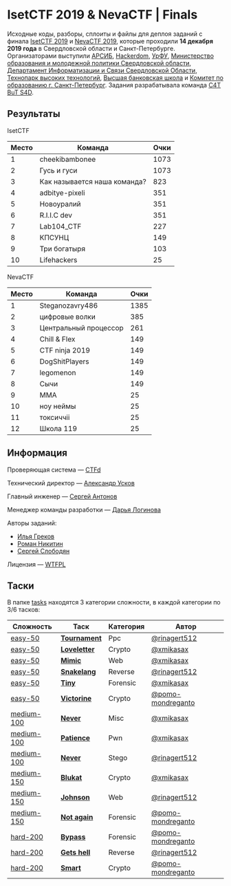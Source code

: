 # IsetCTF 2019 & NevaCTF | Finals

Исходные коды, разборы, сплоиты и файлы для деплоя заданий с финала [IsetCTF 2019](https://isetctf.aciso.ru/) и [NevaCTF 2019](http://nevactf.aciso.ru/), которые проходили **14 декабря 2019 года** в Свердловской области и Санкт-Петербурге. Организаторами выступили [АРСИБ](http://aciso.ru), [Hackerdom](http://github.com/hackerdom), [УрФУ](https://urfu.ru/ru/), [Министерство образования и молодежной политики Свердловской области](https://minobraz.egov66.ru/), [Департамент Информатизации и Связи Свердловской Области](https://dis.midural.ru/), [Технопарк высоких технологий](http://www.uralhitech.ru/), [Высшая банковская школа](https://www.wbsh.ru/) и [Комитет по образованию г. Санкт-Петербург](http://k-obr.spb.ru/). Задания разрабатывала команда [C4T BuT S4D](https://github.com/C4T-BuT-S4D).


## Результаты

IsetCTF

| Место | Команда | Очки |
|-------|---------|------|
| 1 | cheekibambonee | 1073 |
| 2 | Гусь и гуси | 1073 |
| 3 | Как называется наша команда? | 823 |
| 4 | adbitye-pixeli | 351 |
| 5 | Новоуралий | 351 |
| 6 | R.I.I.C dev | 351 |
| 7 | Lab104_CTF | 227 |
| 8 | КПСУНЦ | 149 |
| 9 | Три богатыря | 103 |
| 10 | Lifehackers | 25 |

NevaCTF

| Место | Команда | Очки |
|-------|---------|------|
| 1 | Steganozavry486 | 1385 |
| 2 | цифровые волки | 385 |
| 3 | Центральный процессор | 261 |
| 4 | Chill & Flex | 149 |
| 5 | CTF ninja 2019 | 149 |
| 6 | DogShitPlayers | 149 |
| 7 | legomenon | 149 |
| 8 | Сычи | 149 |
| 9 | MMA | 25 |
| 10 | ноу неймы | 25 |
| 11 | токсиччii | 25 |
| 12 | Школа 119 | 25 |


## Информация

Проверяющая система — [CTFd](https://github.com/CTFd/CTFd/)

Технический директор — [Александр Усков](https://t.me/Uskoff)

Главный инженер — [Сергей Антонов](https://t.me/thesiegfried)

Менеджер команды разработки — [Дарья Логинова](https://github.com/deviantwish)

Авторы заданий:
- [Илья Греков](https://github.com/xmikasax)
- [Роман Никитин](https://github.com/pomo-mondreganto)
- [Сергей Слободян](https://github.com/rinagert512)

Лицензия — [WTFPL](LICENSE)


## Таски

В папке [tasks](tasks/) находятся 3 категории сложности, в каждой категории по 3/6 тасков:

| Сложность | Таск | Категория | Автор |
|-----------|------|-----------|-------|
| [easy-50](tasks/easy-50/) | [**Tournament**](tasks/easy-50/encoding_tournament/) | Ppc | [@rinagert512](https://github.com/rinagert512) |
| [easy-50](tasks/easy-50/) | [**Loveletter**](tasks/easy-50/loveletter/) | Crypto | [@xmikasax](https://github.com/xmikasax) |
| [easy-50](tasks/easy-50/) | [**Mimic**](tasks/easy-50/mimic/) | Web | [@xmikasax](https://github.com/xmikasax) |
| [easy-50](tasks/easy-50/) | [**Snakelang**](tasks/easy-50/snakelang/) | Reverse | [@rinagert512](https://github.com/rinagert512) |
| [easy-50](tasks/easy-50/) | [**Tiny**](tasks/easy-50/tiny/) | Forensic | [@xmikasax](https://github.com/xmikasax) |
| [easy-50](tasks/easy-50/) | [**Victorine**](tasks/easy-50/victorine/) | Crypto | [@pomo-mondreganto](https://github.com/pomo-mondreganto) |
| [medium-100](tasks/medium-100/) | [**Never**](tasks/medium-100/never/) | Misc | [@xmikasax](https://github.com/xmikasax) |
| [medium-100](tasks/medium-100/) | [**Patience**](tasks/medium-100/patience/) | Pwn | [@xmikasax](https://github.com/xmikasax) |
| [medium-100](tasks/medium-100/) | [**Never**](tasks/medium-100/superdata/) | Stego | [@rinagert512](https://github.com/rinagert512) |
| [medium-150](tasks/medium-150/) | [**Blukat**](tasks/medium-150/blukat/) | Crypto | [@xmikasax](https://github.com/xmikasax) |
| [medium-150](tasks/medium-150/) | [**Johnson**](tasks/medium-150/johnson/) | Web | [@rinagert512](https://github.com/rinagert512) |
| [medium-150](tasks/medium-150/) | [**Not again**](tasks/medium-150/not_again/) | Forensic | [@pomo-mondreganto](https://github.com/pomo-mondreganto) |
| [hard-200](tasks/hard-200/) | [**Bypass**](tasks/hard-200/bypass/) | Forensic | [@pomo-mondreganto](https://github.com/pomo-mondreganto) |
| [hard-200](tasks/hard-200/) | [**Gets hell**](tasks/hard-200/gets_hell/) | Reverse | [@rinagert512](https://github.com/rinagert512) |
| [hard-200](tasks/hard-200/) | [**Smart**](tasks/hard-200/smart/) | Crypto | [@pomo-mondreganto](https://github.com/pomo-mondreganto) |

